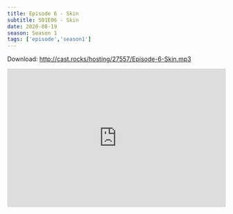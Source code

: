 ```yaml
---
title: Episode 6 - Skin
subtitle: S01E06 - Skin
date: 2020-08-19
season: Season 1
tags: ['episode','season1']
---
```


Download: <a href="http://cast.rocks/hosting/27557/Episode-6-Skin.mp3" Alt="Episode 6 - Skin">http://cast.rocks/hosting/27557/Episode-6-Skin.mp3</a>

<iframe src="https://cast.rocks/player/27557/Episode-6-Skin.mp3?episodeTitle=Episode%206%20-%20Skin&podcastTitle=Couple%20of%20Idjits&episodeDate=August%2017th%2C%202020&imageURL=https%3A%2F%2Fcast.rocks%2Fhosting%2F27557%2Ffeeds%2FCAURZ.jpg" style="border: none; min-height: 265px; max-height: 320px; max-width: 558px; min-width: 270px; width: 100%; height: 100%;" scrollbars="no"></iframe>

